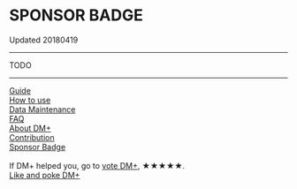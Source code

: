 # SPONSOR BADGE
Updated 20180419

---
TODO


---
[Guide](../guide.md)<br/>
[How to use](how2use.md)<br/>
[Data Maintenance](data_maintenance.md)<br/>
[FAQ](faq.md)<br/>
[About DM+](about.md)<br/>
[Contribution](contribution.md)<br/>
[Sponsor Badge](sponsor_badge.md)<br/>
<br/>
If DM+ helped you, go to [vote DM+](https://play.google.com/store/apps/details?id=com.colaorange.dailymoney), ★★★★★.<br/>
[Like and poke DM+](https://www.facebook.com/co.daily.money)